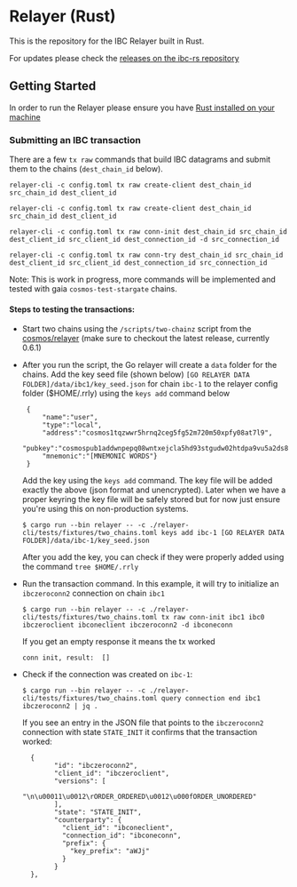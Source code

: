 # Relayer (Rust)

This is the repository for the IBC Relayer built in Rust.

For updates please check the [releases on the ibc-rs repository](https://github.com/informalsystems/ibc-rs/releases)

## Getting Started

In order to run the Relayer please ensure you have [Rust installed on your machine](https://www.rust-lang.org/tools/install)

### Submitting an IBC transaction

There are a few `tx raw` commands that build IBC datagrams and submit them to the chains (`dest_chain_id` below).

```shell script
relayer-cli -c config.toml tx raw create-client dest_chain_id src_chain_id dest_client_id

relayer-cli -c config.toml tx raw create-client dest_chain_id src_chain_id dest_client_id

relayer-cli -c config.toml tx raw conn-init dest_chain_id src_chain_id dest_client_id src_client_id dest_connection_id -d src_connection_id

relayer-cli -c config.toml tx raw conn-try dest_chain_id src_chain_id dest_client_id src_client_id dest_connection_id src_connection_id
```
Note: This is work in progress, more commands will be implemented and tested with gaia `cosmos-test-stargate` chains.

#### Steps to testing the transactions:

* Start two chains using the `/scripts/two-chainz` script from the [cosmos/relayer](https://github.com/cosmos/relayer) (make sure to checkout the latest release, currently 0.6.1)

*  After you run the script, the Go relayer will create a `data` folder for the chains. Add the key seed file (shown below) `[GO RELAYER DATA FOLDER]/data/ibc1/key_seed.json` for chain `ibc-1` to the relayer config folder ($HOME/.rrly) using the `keys add` command below

        {    
            "name":"user",
            "type":"local",
            "address":"cosmos1tqzwwr5hrnq2ceg5fg52m720m50xpfy08at7l9",
            "pubkey":"cosmospub1addwnpepq08wntxejcla5hd93stgudw02htdpa9vu5a2ds8xkvmgrkrrpwlj6sdhkz6",
            "mnemonic":"[MNEMONIC WORDS"}
        }

    Add the key using the `keys add` command. The key file will be added exactly the above (json format and unencrypted). Later when we have a proper keyring the key file will be safely stored but for now just ensure you're using this on non-production systems.
    
    `$ cargo run --bin relayer -- -c ./relayer-cli/tests/fixtures/two_chains.toml keys add ibc-1 [GO RELAYER DATA FOLDER]/data/ibc-1/key_seed.json`
    
    After you add the key, you can check if they were properly added using the command `tree $HOME/.rrly`
    
*  Run the transaction command. In this example, it will try to initialize an `ibczeroconn2` connection on chain `ibc1`

   `$ cargo run --bin relayer -- -c ./relayer-cli/tests/fixtures/two_chains.toml tx raw conn-init ibc1 ibc0 ibczeroclient ibconeclient ibczeroconn2 -d ibconeconn`

    If you get an empty response it means the tx worked

    `conn init, result:  []`

*  Check if the connection was created on `ibc-1`:

     `$ cargo run --bin relayer -- -c ./relayer-cli/tests/fixtures/two_chains.toml query connection end ibc1 ibczeroconn2 | jq .`

    If you see an entry in the JSON file that points to the `ibczeroconn2` connection with state `STATE_INIT` it confirms that the transaction worked:


         {
               "id": "ibczeroconn2",
               "client_id": "ibczeroclient",
               "versions": [
                 "\n\u00011\u0012\rORDER_ORDERED\u0012\u000fORDER_UNORDERED"
               ],
               "state": "STATE_INIT",
               "counterparty": {
                 "client_id": "ibconeclient",
                 "connection_id": "ibconeconn",
                 "prefix": {
                   "key_prefix": "aWJj"
                 }
               }
         },
     
